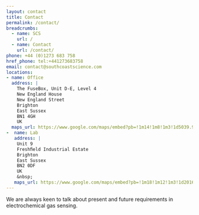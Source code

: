 ```yaml
---
layout: contact
title: Contact
permalink: /contact/
breadcrumbs:
  - name: SCS
    url: /
  - name: Contact
    url: /contact/
phone: +44 (0)1273 683 758
href_phone: tel:+441273683758
email: contact@southcoastscience.com
locations:
- name: Office
  address: |
    The FuseBox, Unit D-E, Level 4
    New England House
    New England Street
    Brighton
    East Sussex
    BN1 4GH
    UK 
  maps_url: https://www.google.com/maps/embed?pb=!1m14!1m8!1m3!1d5039.955418866442!2d-0.1432186!3d50.8315768!3m2!1i1024!2i768!4f13.1!3m3!1m2!1s0x0%3A0x0!2zNTDCsDQ5JzU1LjMiTiAwwrAwOCcyMC4yIlc!5e0!3m2!1sen!2suk!4v1478240090677
-  name: Lab
   address: |
    Unit 9 
    Freshﬁeld Industrial Estate
    Brighton
    East Sussex
    BN2 0DF
    UK
    &nbsp;
   maps_url: https://www.google.com/maps/embed?pb=!1m18!1m12!1m3!1d20163.514571059168!2d-0.14023176898977213!3d50.82302598980995!2m3!1f0!2f0!3f0!3m2!1i1024!2i768!4f13.1!3m3!1m2!1s0x0%3A0x0!2zNTDCsDQ5JzIyLjkiTiAwwrAwNycyMS44Ilc!5e0!3m2!1sen!2suk!4v1478240248360
---
```


<p>We are always keen to talk about present and future requirements in electrochemical gas sensing.</p>

